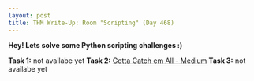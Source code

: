 ```yaml
---
layout: post
title: THM Write-Up: Room "Scripting" (Day 468)
---
```


**Hey! Lets solve some Python scripting challenges :)**

__Task 1:__ not availabe yet
__Task 2:__ [Gotta Catch em All - Medium](https://github.com/CheeseC4k3/TryHackMe-Scripting)
__Task 3:__ not availabe yet
